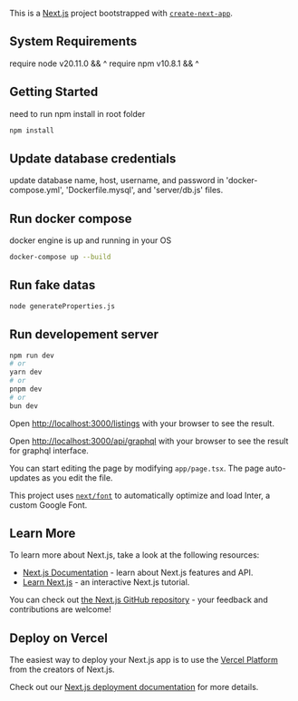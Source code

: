 This is a [Next.js](https://nextjs.org/) project bootstrapped with [`create-next-app`](https://github.com/vercel/next.js/tree/canary/packages/create-next-app).

## System Requirements
require node v20.11.0 && ^
require npm v10.8.1 && ^


## Getting Started
need to run npm install in root folder
```bash
npm install
```

## Update database credentials
update database name, host, username, and password in 'docker-compose.yml', 'Dockerfile.mysql', and 'server/db.js' files.


## Run docker compose
docker engine is up and running in your OS
```bash
docker-compose up --build
```

## Run fake datas 
```bash
node generateProperties.js
```

## Run developement server
```bash
npm run dev
# or
yarn dev
# or
pnpm dev
# or
bun dev
```

Open [http://localhost:3000/listings](http://localhost:3000/listings) with your browser to see the result.

Open [http://localhost:3000/api/graphql](http://localhost:3000/api/graphql) with your browser to see the result for graphql interface.

You can start editing the page by modifying `app/page.tsx`. The page auto-updates as you edit the file.

This project uses [`next/font`](https://nextjs.org/docs/basic-features/font-optimization) to automatically optimize and load Inter, a custom Google Font.

## Learn More

To learn more about Next.js, take a look at the following resources:

- [Next.js Documentation](https://nextjs.org/docs) - learn about Next.js features and API.
- [Learn Next.js](https://nextjs.org/learn) - an interactive Next.js tutorial.

You can check out [the Next.js GitHub repository](https://github.com/vercel/next.js/) - your feedback and contributions are welcome!

## Deploy on Vercel

The easiest way to deploy your Next.js app is to use the [Vercel Platform](https://vercel.com/new?utm_medium=default-template&filter=next.js&utm_source=create-next-app&utm_campaign=create-next-app-readme) from the creators of Next.js.

Check out our [Next.js deployment documentation](https://nextjs.org/docs/deployment) for more details.
